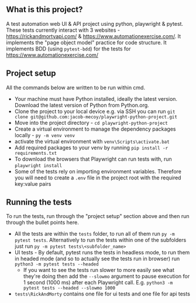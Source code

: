 ## What is this project?

A test automation web UI & API project using python, playwright & pytest. These tests currently interact with 3 websites - https://rickandmortyapi.com/ & https://www.automationexercise.com/. It implements the "page object model" practice for code structure. It implements BDD (using `pytest-bdd`) for the tests for https://www.automationexercise.com/

## Project setup

All the commands below are written to be run within cmd.

- Your machine must have Python installed, ideally the latest version. Download the latest version of Python from Python.org.
- Clone the project to your local device e.g. via SSH you can run `git clone git@github.com:jacob-mecoy/playwright-python-project.git` 
- Move into the project directory - `cd playwright-python-project`
- Create a virtual environment to manage the dependency packages locally - `py -m venv venv`
- activate the virtual environment with `venv\Scripts\activate.bat`
- Add required packages to your venv by running `pip install -r requirements.txt`
- To download the browsers that Playwright can run tests with, run `playwright install`
- Some of the tests rely on importing environment variables. Therefore you will need to create a `.env` file in the project root with the required key:value pairs

## Running the tests

To run the tests, run through the "project setup" section above and then run through the bullet points here.

- All the tests are within the `tests` folder, to run all of them run `py -m pytest tests`. Alternatively to run the tests within one of the subfolders just run `py -m pytest tests\<subfolder_name>`
- UI tests - By default, pytest runs the tests in headless mode, to run them in headed mode (and so to actually see the tests run in browser) run `python3 -m pytest tests --headed`
  - If you want to see the tests run slower to more easily see what they're doing then add the `--slowmo` argument to pause execution for 1 second (1000 ms) after each Playwright call. E.g. `python3 -m pytest tests --headed --slowmo 1000`
- `tests\RickAndMorty` contains one file for ui tests and one file for api tests